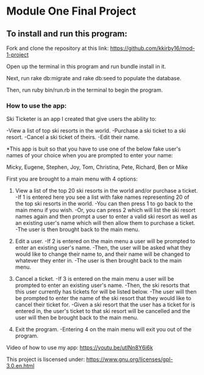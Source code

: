 # Module One Final Project

## To install and run this program:

Fork and clone the repository at this link: https://github.com/kkirby16/mod-1-project

Open up the terminal in this program and run bundle install in it.

Next, run rake db:migrate and rake db:seed to populate the database.

Then, run ruby bin/run.rb in the terminal to begin the program.

### How to use the app:

Ski Ticketer is an app I created that give users the ability to: 

-View a list of top ski resorts in the world.
-Purchase a ski ticket to a ski resort.
-Cancel a ski ticket of theirs. 
-Edit their name.

*This app is buit so that you have to use one of the below fake user's names of your choice when you are prompted to enter your name:

Micky, Eugene, Stephen, Joy, Tom, Christina, Pete, Richard, Ben or Mike

First you are brought to a main menu with 4 options: 

  1. View a list of the top 20 ski resorts in the world and/or purchase a ticket. 
    -If 1 is entered here you see a list with fake names representing 20 of the top ski resorts in the world. -You can then press 1 to go back to the main menu if you wish. 
    -Or, you can press 2 which will list the ski resort names again and then prompt a user to enter a valid ski resort as well as an existing user's name which will then allow them to purchase a ticket. 
    -The user is then brought back to the main menu.

  2. Edit a user. 
    -If 2 is entered on the main menu a user will be prompted to enter an existing user's name. 
    -Then, the user will be asked what they would like to change their name to, and their name will be changed to whatever they enter in.
    -The user is then brought back to the main menu.

  3. Cancel a ticket.
    -If 3 is entered on the main menu a user will be prompted to enter an existing user's name. 
    -Then, the ski resorts that this user currently has tickets for will be listed below. 
    -The user will then be prompted to enter the name of the ski resort that they would like to cancel their ticket for.
    -Given a ski resort that the user has a ticket for is entered in, the user's ticket to that ski resort will be cancelled and the user will then be brought back to the main menu.

  4. Exit the program. 
    -Entering 4 on the main menu will exit you out of the program. 

Video of how to use my app: https://youtu.be/utlNn8Y6i6k

This project is liscensed under: https://www.gnu.org/licenses/gpl-3.0.en.html